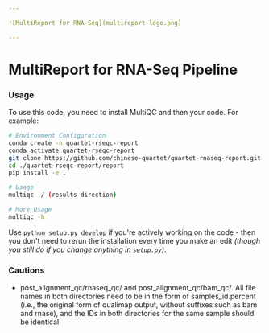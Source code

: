 ```yaml
---

![MultiReport for RNA-Seq](multireport-logo.png)

---
```


# MultiReport for RNA-Seq Pipeline

### Usage

To use this code, you need to install MultiQC and then your code. For example:

```bash
# Environment Configuration
conda create -n quartet-rseqc-report
conda activate quartet-rseqc-report
git clone https://github.com/chinese-quartet/quartet-rnaseq-report.git
cd ./quartet-rseqc-report/report
pip install -e .

# Usage
multiqc ./ (results direction)

# More Usage
multiqc -h
```

Use `python setup.py develop` if you're actively working on the code - then you don't need to rerun the installation every time you make an edit _(though you still do if you change anything in `setup.py`)_.

### Cautions

- post_alignment_qc/rnaseq_qc/ and post_alignment_qc/bam_qc/. All file names in both directories need to be in the form of samples_id.percent (i.e., the original form of qualimap output, without suffixes such as bam and rnase), and the IDs in both directories for the same sample should be identical
